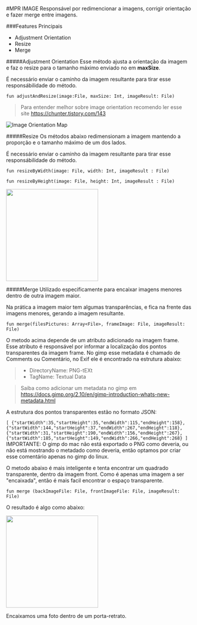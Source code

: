 #MPR IMAGE
Responsável por redimencionar a imagens, corrigir orientação e fazer merge entre imagens.

###Features Principais  
- Adjustment Orientation
- Resize
- Merge

#####Adjustment Orientation
Esse método ajusta a orientação da imagem e faz o resize para o tamanho máximo enviado no em **maxSize**.

É necessário enviar o caminho da imagem resultante para tirar esse responsábilidade do método.

``
fun adjustAndResize(image:File, maxSize: Int, imageResult: File)
``
> Para entender melhor sobre image orientation recomendo ler esse site https://chunter.tistory.com/143

![Image Orientation Map](https://www.daveperrett.com/images/articles/2012-07-28-exif-orientation-handling-is-a-ghetto/EXIF_Orientations.jpg "Image Orientation Map")

#####Resize
Os métodos abaixo redimensionam a imagem mantendo a proporção e o tamanho máximo de um dos lados.

É necessário enviar o caminho da imagem resultante para tirar esse responsábilidade do método.

``
fun resizeByWidth(image: File, width: Int, imageResult : File)
``

``
fun resizeByHeight(image: File, height: Int, imageResult : File)
``

<img src="https://29comwzoq712ml5vj5gf479x-wpengine.netdna-ssl.com/wp-content/uploads/2013/04/michelle-obama.jpg" width="250">



#####Merge
Utilizado especificamente para encaixar imagens menores dentro de outra imagem maior.

Na prática a imagem maior tem algumas transparências, e fica na frente das imagens menores, gerando a imagem resultante.

``
fun merge(filesPictures: Array<File>, frameImage: File, imageResult: File)
``

O metodo acima depende de um atributo adicionado na imagem frame. Esse atributo é responsável por informar a localização
 dos pontos transparentes da imagem frame. No gimp esse metadata é chamado de Comments ou Comentário, no Exif ele é
 encontrado na estrutura abaixo:
 > - DirectoryName: PNG-tEXt
 > - TagName: Textual Data

> Saiba como adicionar um metadata no gimp em https://docs.gimp.org/2.10/en/gimp-introduction-whats-new-metadata.html

A estrutura dos pontos transparentes estão no formato JSON:

``
[
  {"startWidth":35,"startHeight":35,"endWidth":115,"endHeight":158},
  {"startWidth":144,"startHeight":37,"endWidth":267,"endHeight":118},
  {"startWidth":31,"startHeight":190,"endWidth":156,"endHeight":267},
  {"startWidth":185,"startHeight":149,"endWidth":266,"endHeight":268}
]
``
IMPORTANTE: O gimp do mac não está exportado o PNG como deveria, ou não está mostrando o metadado como deveria, então optamos por criar esse comentário apenas no gimp do linux.

O metodo abaixo é mais inteligente e tenta encontrar um quadrado transparente, dentro da imagem front. Como é apenas uma
imagem a ser "encaixada", então é mais facil encontrar o espaço transparente.

``
fun merge (backImageFile: File, frontImageFile: File, imageResult: File)
``

O resultado é algo como abaixo:

<img src="https://www.pontofrio-imagens.com.br/decoracao/PortaRetrato/8935710/448929305/Porta-retrato-Kapos-Paramount-para-Foto-15x21-cm-Preto-8935710.jpg" width="250">

Encaixamos uma foto dentro de um porta-retrato.
